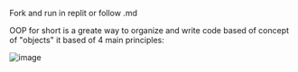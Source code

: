 Fork and run in replit or follow .md

OOP for short is a greate way to organize and write code based of concept of "objects" it based of 4 main principles:


![image](https://github.com/user-attachments/assets/76f6c325-cf2f-4ffd-9879-09ee23126ce5)
